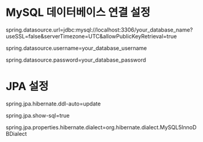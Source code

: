 # MySQL 데이터베이스 연결 설정

spring.datasource.url=jdbc:mysql://localhost:3306/your_database_name?useSSL=false&serverTimezone=UTC&allowPublicKeyRetrieval=true

spring.datasource.username=your_database_username

spring.datasource.password=your_database_password

# JPA 설정
spring.jpa.hibernate.ddl-auto=update

spring.jpa.show-sql=true

spring.jpa.properties.hibernate.dialect=org.hibernate.dialect.MySQL5InnoDBDialect

